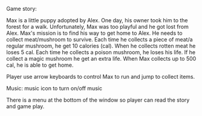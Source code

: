 Game story:

Max is a little puppy adopted by Alex. One day, his owner took him to the forest for a walk. Unfortunately, Max was too playful and he got lost from Alex. Max's mission is to find his way to get home to Alex. He needs to collect meat/mushroom to survive. Each time he collects a piece of meat/a regular mushroom, he get 10 calories (cal). When he collects rotten meat he loses 5 cal. Each time he collects a poison mushroom, he loses his life. If he collect a magic mushroom he get an extra life. When Max collects up to 500 cal, he is able to get home.

Player use arrow keyboards to control Max to run and jump to collect items.

Music: music icon to turn on/off music

There is a  menu at the bottom of the window so player can read the story and game play.




